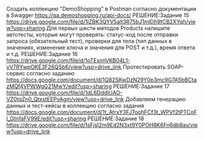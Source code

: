 Создать коллекцию "DemoShopping" в Postman согласно документации в Swagger https://qa.demoshopping.ru/api-docs/
РЕШЕНИЕ:Задание 15 https://drive.google.com/file/d/1IZBK3QYV5alt3R75bJ1mlDh9tCB2XYqh/view?usp=sharing
Для первых шести методов Products напишите автотесты, которые могут проверять: статус-код после отправки запроса (обязательный тест), проверки для тела (тип данных в значениях, изменение ключа и значения для POST и т.д.), время ответа и т.д. 
РЕШЕНИЕ:Задание 16 https://drive.google.com/file/d/1oTEximVKB04L1-yV7RYwpOKE3F26QSb6/view?usp=drive_link
Протестировать SOAP-сервис согласно заданию https://docs.google.com/document/d/1Q82SKwDzN29Y0p3mc9G7A5bBCtazMQf4VPWWgG21MwY/edit?usp=sharing
РЕШЕНИЕ:Задание 17 https://drive.google.com/file/d/1dL6DddIUAO-VZ0tqZn0_QtxstEEPvAgm/view?usp=drive_link
Добавляем генерацию данных и тест-кейсы в коллекцию согласно задания https://docs.google.com/document/d/1t_AtrxY3FJ7oohFCf3t_WPVf2tPTCoFI_GtnfaFV99E/edit?usp=sharing
РЕШЕНИЕ:Задание 18 https://drive.google.com/file/d/1sFjsI2m9Ed2N3xt9Y0POH8K6Fn6db8av/view?usp=drive_link
